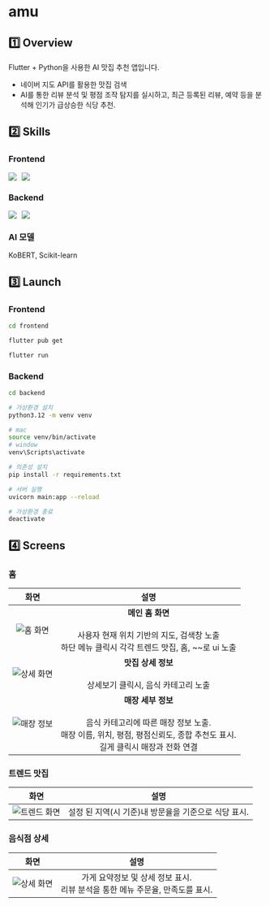 # amu

## 1️⃣ Overview

Flutter + Python을 사용한 AI 맛집 추천 앱입니다.

- 네이버 지도 API를 활용한 맛집 검색
- AI를 통한 리뷰 분석 및 평점 조작 탐지를 실시하고, 최근 등록된 리뷰, 예약 등을 분석해 인기가 급상승한 식당 추천.

## 2️⃣ Skills

### Frontend

<div style="display: flex; gap: 10px;">
<img src="https://img.shields.io/badge/Flutter-02569B?style=for-the-badge&logo=flutter&logoColor=#02569B">
<img src="https://img.shields.io/badge/Dart-0175C2?style=for-the-badge&logo=dart&logoColor=#0175C2">
</div>

### Backend

<div style="display: flex; gap: 10px;">
<img src="https://img.shields.io/badge/python-3776AB?style=for-the-badge&logo=flutter&logoColor=##3776AB">
<img src="https://img.shields.io/badge/fastapi-009688?style=for-the-badge&logo=dart&logoColor=##009688">
</div>

### AI 모델

KoBERT, Scikit-learn

## 3️⃣ Launch

### Frontend

```zsh
cd frontend

flutter pub get

flutter run
```

### Backend

```zsh
cd backend

# 가상환경 설치
python3.12 -m venv venv

# mac
source venv/bin/activate
# window
venv\Scripts\activate

# 의존성 설치
pip install -r requirements.txt

# 서버 실행
uvicorn main:app --reload

# 가상환경 종료
deactivate
```

## 4️⃣ Screens

### 홈

|                    화면                    |                                                                            설명                                                                             |
| :----------------------------------------: | :---------------------------------------------------------------------------------------------------------------------------------------------------------: |
|     ![홈 화면](./assets/imgs/home.png)     |                **메인 홈 화면**<br/><br/>사용자 현재 위치 기반의 지도, 검색창 노출<br/> 하단 메뉴 클릭시 각각 트렌드 맛집, 홈, ~~로 ui 노출                 |
|  ![상세 화면](./assets/imgs/category.png)  |                                               **맛집 상세 정보**<br/><br/>상세보기 클릭시, 음식 카테고리 노출                                               |
| ![매장 정보](./assets/imgs/store-list.png) | **매장 세부 정보**<br/><br/>음식 카테고리에 따른 매장 정보 노출.<br/> 매장 이름, 위치, 평점, 평점신뢰도, 종합 추천도 표시.<br/>길게 클릭시 매장과 전화 연결 |

### 트렌드 맛집

|                 화면                  |                         설명                         |
| :-----------------------------------: | :--------------------------------------------------: |
| ![트렌드 화면](./assets/imgs/hot.png) | 설정 된 지역(시 기준)내 방문율을 기준으로 식당 표시. |

### 음식점 상세

|                     화면                     |                                       설명                                        |
| :------------------------------------------: | :-------------------------------------------------------------------------------: |
| ![상세 화면](./assets/imgs/store-detail.png) | 가게 요약정보 및 상세 정보 표시.<br/>리뷰 분석을 통한 메뉴 주문율, 만족도를 표시. |
